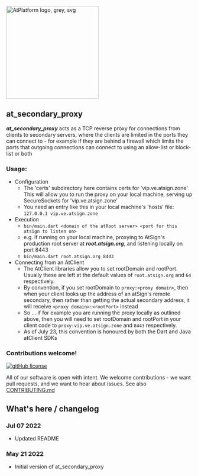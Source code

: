 <img width=250px src="https://atsign.dev/assets/img/@platform_logo_grey.svg?sanitize=true" alt="AtPlatform logo, grey, svg">

## at_secondary_proxy

**_at_secondary_proxy_** acts as a TCP reverse proxy for connections from clients to
secondary servers, where the clients are limited in the ports they can connect to - for
example if they are behind a firewall which limits the ports that outgoing connections
can connect to using an allow-list or block-list or both

### Usage:
* Configuration
  * The 'certs' subdirectory here contains certs for 'vip.ve.atsign.zone'
    This will allow you to run the proxy on your local machine, serving up SecureSockets
    for 'vip.ve.atsign.zone'
  * You need an entry like this in your local machine's 'hosts' file: `127.0.0.1 vip.ve.atsign.zone`
* Execution
  * `bin/main.dart <domain of the atRoot server> <port for this atsign to listen on>`
  * e.g. if running on your local machine, proxying to AtSign's production root server
     at **_root.atsign.org_**, and listening locally on port 8443
  * `bin/main.dart root.atsign.org 8443`
* Connecting from an AtClient
  * The AtClient libraries allow you to set rootDomain and rootPort. Usually these are left at
    the default values of `root.atsign.org` and `64` respectively.
  * By convention, if you set rootDomain to `proxy:<proxy domain>`, then when your client looks up
    the address of an atSign's remote secondary, then rather than getting the actual secondary
    address, it will receive `<proxy domain>:<rootPort>` instead
  * So ... if for example you are running the proxy locally as outlined above, then you will need
    to set rootDomain and rootPort in your client code to `proxy:vip.ve.atsign.zone` and `8443`
    respectively.
  * As of July 23, this convention is honoured by both the Dart and Java atClient SDKs

### Contributions welcome!

[![gitHub license](https://img.shields.io/badge/license-BSD3-blue.svg)](../LICENSE)

All of our software is open with intent. We welcome contributions - we want pull requests, and we want
to hear about issues. See also [CONTRIBUTING.md](../CONTRIBUTING.md)

## What's here / changelog
### Jul 07 2022
* Updated README
### May 21 2022
* Initial version of at_secondary_proxy

